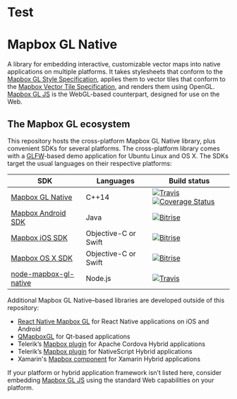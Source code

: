 # Test 
# Mapbox GL Native

A library for embedding interactive, customizable vector maps into native applications on multiple platforms. It takes stylesheets that conform to the [Mapbox GL Style Specification](https://github.com/mapbox/mapbox-gl-style-spec/), applies them to vector tiles that conform to the [Mapbox Vector Tile Specification](https://github.com/mapbox/vector-tile-spec), and renders them using OpenGL. [Mapbox GL JS](https://github.com/mapbox/mapbox-gl-js) is the WebGL-based counterpart, designed for use on the Web.

## The Mapbox GL ecosystem

This repository hosts the cross-platform Mapbox GL Native library, plus convenient SDKs for several platforms. The cross-platform library comes with a [GLFW](https://github.com/glfw/glfw)-based demo application for Ubuntu Linux and OS X. The SDKs target the usual languages on their respective platforms:

SDK | Languages | Build status
----|-----------|-------------
[Mapbox GL Native](INSTALL.md) | C++14 | [![Travis](https://travis-ci.org/mapbox/mapbox-gl-native.svg?branch=master)](https://travis-ci.org/mapbox/mapbox-gl-native/builds) [![Coverage Status](https://coveralls.io/repos/github/mapbox/mapbox-gl-native/badge.svg?branch=master)](https://coveralls.io/github/mapbox/mapbox-gl-native?branch=master)
[Mapbox Android SDK](platform/android/) | Java | [![Bitrise](https://www.bitrise.io/app/79cdcbdc42de4303.svg?token=_InPF8bII6W7J6kFr-L8QQ&branch=master)](https://www.bitrise.io/app/79cdcbdc42de4303)
[Mapbox iOS SDK](platform/ios/) | Objective-C or Swift | [![Bitrise](https://www.bitrise.io/app/7514e4cf3da2cc57.svg?token=OwqZE5rSBR9MVWNr_lf4sA&branch=master)](https://www.bitrise.io/app/7514e4cf3da2cc57)
[Mapbox OS X SDK](platform/osx/) | Objective-C or Swift | [![Bitrise](https://www.bitrise.io/app/155ef7da24b38dcd.svg?token=4KSOw_gd6WxTnvGE2rMttg&branch=master)](https://www.bitrise.io/app/155ef7da24b38dcd)
[node-mapbox-gl-native](platform/node/) | Node.js | [![Travis](https://travis-ci.org/mapbox/mapbox-gl-native.svg?branch=master)](https://travis-ci.org/mapbox/mapbox-gl-native/builds)

Additional Mapbox GL Native–based libraries are developed outside of this repository:

* [React Native Mapbox GL](https://github.com/mapbox/react-native-mapbox-gl) for React Native applications on iOS and Android
* [QMapboxGL](https://github.com/tmpsantos/qmapboxgl) for Qt-based applications
* Telerik’s [Mapbox plugin](http://plugins.telerik.com/cordova/plugin/mapbox) for Apache Cordova Hybrid applications
* Telerik’s [Mapbox plugin](http://plugins.telerik.com/nativescript/plugin/mapbox) for NativeScript Hybrid applications
* Xamarin's [Mapbox component](https://components.xamarin.com/view/mapboxsdk) for Xamarin Hybrid applications

If your platform or hybrid application framework isn’t listed here, consider embedding [Mapbox GL JS](https://github.com/mapbox/mapbox-gl-js) using the standard Web capabilities on your platform.
